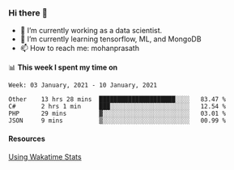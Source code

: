 ### Hi there 👋

- 🔭 I’m currently working as a data scientist.
- 🌱 I’m currently learning tensorflow, ML, and MongoDB
- 📫 How to reach me: mohanprasath

📊 **This week I spent my time on**
<!--START_SECTION:waka-->
```text
Week: 03 January, 2021 - 10 January, 2021

Other    13 hrs 28 mins  █████████████████████░░░░   83.47 % 
C#       2 hrs 1 min     ███░░░░░░░░░░░░░░░░░░░░░░   12.54 % 
PHP      29 mins         ▓░░░░░░░░░░░░░░░░░░░░░░░░   03.01 % 
JSON     9 mins          ▒░░░░░░░░░░░░░░░░░░░░░░░░   00.99 % 
```
<!--END_SECTION:waka-->

#### Resources
[Using Wakatime Stats](https://github.com/marketplace/actions/waka-readme)
